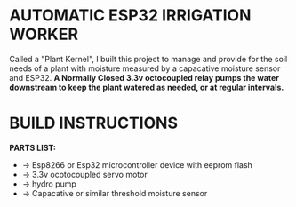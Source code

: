 # AUTOMATIC ESP32 IRRIGATION WORKER
Called a "Plant Kernel", I built this project to manage and provide for the soil needs of a plant with moisture measured by a  capacative moisture sensor and ESP32. <b> A Normally Closed 3.3v octocoupled relay pumps the water downstream to keep the plant watered as needed, or at regular intervals. </b>

 <h1> BUILD INSTRUCTIONS </h1> 

 <b> PARTS LIST:</b>
 <ul>
   <li>
     -> Esp8266 or Esp32 microcontroller device with eeprom flash
   </li>
  <li>
     -> 3.3v ocotocoupled servo motor
  </li>
  <li>
     -> hydro pump
  </li>
  <li>
     -> Capacative or similar threshold moisture sensor
   </li>


   
 </ul>
